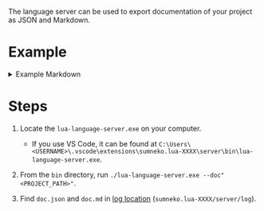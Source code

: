The language server can be used to export documentation of your project as JSON and Markdown.

# Example

<details>
<summary>Example Markdown</summary>

# Computer

A computer or turtle wrapped as a peripheral

A computer will have the type `computer` while a turtle will have the type `turtle`

---
[Official Documentation](https://tweaked.cc/peripheral/computer.html)

## getID


```lua
function Computer.getID()
  -> ID: integer

```

Get the ID of the computer

@*return* `ID` — The ID of the computer

---

[Official Documentation](https://tweaked.cc/peripheral/computer.html#v:getID)

## getLabel


```lua
function Computer.getLabel()
  -> label: string|nil

```

Get the label of the computer

@*return* `label` — The computer's label or `nil` if it does not have one

---

[Official Documentation](https://tweaked.cc/peripheral/computer.html#v:getLabel)

## isOn


```lua
function Computer.isOn()
  -> isOn: boolean

```

Get whether the computer is on or not

@*return* `isOn` — If the computer is on

---

[Official Documentation](https://tweaked.cc/peripheral/computer.html#v:isOn)

## reboot


```lua
function Computer.reboot()

```

Reboot or turn on the computer

---

[Official Documentation](https://tweaked.cc/peripheral/computer.html#v:reboot)

## shutdown


```lua
function Computer.shutdown()

```

Shutdown the computer

---

[Official Documentation](https://tweaked.cc/peripheral/computer.html#v:shutdown)

## turnOn


```lua
function Computer.turnOn()

```

Turn the computer on

---

[Official Documentation](https://tweaked.cc/peripheral/computer.html#v:turnOn)

</details>

# Steps

1. Locate the `lua-language-server.exe` on your computer.
   - If you use VS Code, it can be found at `C:\Users\<USERNAME>\.vscode\extensions\sumneko.lua-XXXX\server\bin\lua-language-server.exe`.

2. From the `bin` directory, run `./lua-language-server.exe --doc"<PROJECT_PATH>"`.

3. Find `doc.json` and `doc.md` in [log location](https://github.com/LuaLS/lua-language-server/wiki/FAQ#where-can-i-find-the-log-file) (`sumneko.lua-XXXX/server/log`).
